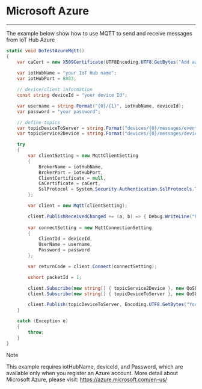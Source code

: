 # Microsoft Azure
---

The example below show how to use MQTT to send and receive messages from IoT Hub Azure

```csharp
static void DoTestAzureMqtt()
{
    var caCert = new X509Certificate(UTF8Encoding.UTF8.GetBytes("Add azure certificate here"));
            
    var iotHubName = "your IoT Hub name";
    var iotHubPort = 8883;

    // device/client information
    const string deviceId = "your device Id";

    var username = string.Format("{0}/{1}", iotHubName, deviceId);
    var password = "your password";

    // define topics
    var topicDeviceToServer = string.Format("devices/{0}/messages/events/", deviceId);
    var topicService2Device = string.Format("devices/{0}/messages/devicebound/#", deviceId);

    try
    {
        var clientSetting = new MqttClientSetting
        {
            BrokerName = iotHubName,
            BrokerPort = iotHubPort,
            ClientCertificate = null,
            CaCertificate = caCert,
            SslProtocol = System.Security.Authentication.SslProtocols.Tls12
        };

        var client = new Mqtt(clientSetting);

        client.PublishReceivedChanged += (a, b) => { Debug.WriteLine("Received message: " + Encoding.UTF8.GetString(b.Data)); };
                
        var connectSetting = new MqttConnectionSetting
        {
            ClientId = deviceId,
            UserName = username,
            Password = password
        };

        var returnCode = client.Connect(connectSetting);

        ushort packetId = 1;

        client.Subscribe(new string[] { topicService2Device }, new QoSLevel[] { QoSLevel.ExactlyOnce }, packetId++);
        client.Subscribe(new string[] { topicDeviceToServer }, new QoSLevel[] { QoSLevel.ExactlyOnce }, packetId++);

        client.Publish(topicDeviceToServer, Encoding.UTF8.GetBytes("Your message"), QoSLevel.MostOnce, false, packetId++);
    }

    catch (Exception e)
    {
        throw;
    }
}
```
>[!NOTE]
> This example requires iotHubName, deviceId, and Password, which are available only when you register an Azure account.
> More detail about Microsoft Azure, please visit: https://azure.microsoft.com/en-us/
